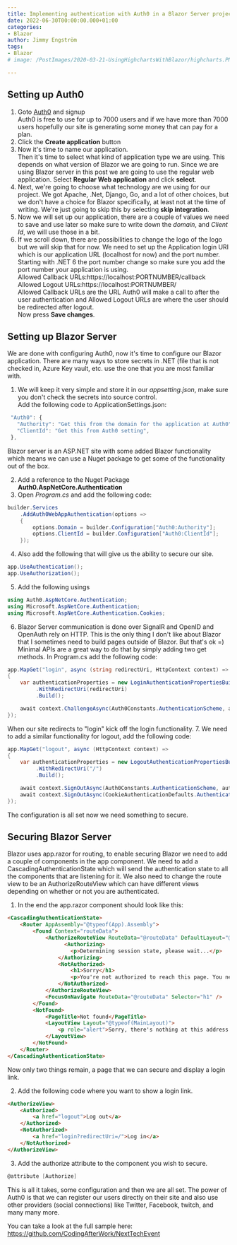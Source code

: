 ```yaml
---
title: Implementing authentication with Auth0 in a Blazor Server project
date: 2022-06-30T00:00:00.000+01:00
categories:
- Blazor
author: Jimmy Engström
tags:
- Blazor
# image: /PostImages/2020-03-21-UsingHighchartsWithBlazor/highcharts.PNG

---
```

 

## Setting up Auth0

1. Goto [Auth0](https://auth0.com/) and signup  
Auth0 is free to use for up to 7000 users and if we have more than 7000 users hopefully our site is generating some money that can pay for a plan.
2. Click the **Create application** button
3. Now it's time to name our application.  
 Then it's time to select what kind of application type we are using.
 This depends on what version of Blazor we are going to run. Since we are using Blazor server in this post we are going to use the regular web application.
Select **Regular Web application** and click **select**.
4. Next, we're going to choose what technology are we using for our project. We got Apache, .Net, Django, Go, and a lot of other choices, but we don't have a choice for Blazor specifically, at least not at the time of writing. We're just going to skip this by selecting **skip integration**.
5. Now we will set up our application, there are a couple of values we need to save and use later so make sure to write down the *domain*, and *Client Id*, we will use those in a bit.
6. If we scroll down, there are possibilities to change the logo of the logo but we will skip that for now.
We need to set up the Application login URI which is our application URL (localhost for now) and the port number.
Starting with .NET 6 the port number change so make sure you add the port number your application is using.  
Allowed Callback URLs:https://localhost:PORTNUMBER/callback  
Allowed Logout URLs:https://localhost:PORTNUMBER/  
Allowed Callback URLs are the URL Auth0 will make a call to after the user authentication and Allowed Logout URLs are where the user should be redirected after logout.  
Now press **Save changes**.

## Setting up Blazor Server

We are done with configuring Auth0, now it's time to configure our Blazor application.
There are many ways to store secrets in .NET (file that is not checked in, Azure Key vault, etc. use the one that you are most familiar with.

1. We will keep it very simple and store it in our *appsetting.json*, make sure you don't check the secrets into source control.  
Add the following code to ApplicationSettings.json:

 ``` javascript
  "Auth0": {
    "Authority": "Get this from the domain for the application at Auth0",
    "ClientId": "Get this from Auth0 setting",
  },
```

Blazor server is an ASP.NET site with some added Blazor functionality which means we can use a Nuget package to get some of the functionality out of the box.

2. Add a reference to the Nuget Package **Auth0.AspNetCore.Authentication**
3. Open *Program.cs* and add the following code:

```csharp
builder.Services
    .AddAuth0WebAppAuthentication(options =>
    {
        options.Domain = builder.Configuration["Auth0:Authority"];
        options.ClientId = builder.Configuration["Auth0:ClientId"];
    });

```

4. Also add the following that will give us the ability to secure our site.

``` csharp
app.UseAuthentication();
app.UseAuthorization();
```

5. Add the following usings

``` csharp
using Auth0.AspNetCore.Authentication;
using Microsoft.AspNetCore.Authentication;
using Microsoft.AspNetCore.Authentication.Cookies;
```

6. Blazor Server communication is done over SignalR and OpenID and OpenAuth rely on HTTP. This is the only thing I don't like about Blazor that I sometimes need to build pages outside of Blazor. But that's ok =)
Minimal APIs are a great way to do that by simply adding two get methods.
In Program.cs add the following code:

```csharp
app.MapGet("login", async (string redirectUri, HttpContext context) =>
{
    var authenticationProperties = new LoginAuthenticationPropertiesBuilder()
         .WithRedirectUri(redirectUri)
         .Build();

    await context.ChallengeAsync(Auth0Constants.AuthenticationScheme, authenticationProperties);
});

```

When our site redirects to "login" kick off the login functionality.
7. We need to add a similar functionality for logout, add the following code:

``` csharp
app.MapGet("logout", async (HttpContext context) =>
{
    var authenticationProperties = new LogoutAuthenticationPropertiesBuilder()
         .WithRedirectUri("/")
         .Build();

    await context.SignOutAsync(Auth0Constants.AuthenticationScheme, authenticationProperties);
    await context.SignOutAsync(CookieAuthenticationDefaults.AuthenticationScheme);
});

```

The configuration is all set now we need something to secure.

## Securing Blazor Server

Blazor uses app.razor for routing, to enable securing Blazor we need to add a couple of components in the app component.
We need to add a CascadingAuthenticationState which will send the authentication state to all the components that are listening for it.
We also need to change the route view to be an AuthorizeRouteView which can have different views depending on whether or not you are authenticated.

1. In the end the app.razor component should look like this:

``` html
<CascadingAuthenticationState>
    <Router AppAssembly="@typeof(App).Assembly">
        <Found Context="routeData">
            <AuthorizeRouteView RouteData="@routeData" DefaultLayout="@typeof(MainLayout)">
                  <Authorizing>
                    <p>Determining session state, please wait...</p>
                </Authorizing>
                <NotAuthorized>
                    <h1>Sorry</h1>
                    <p>You're not authorized to reach this page. You need to log in.</p>
                </NotAuthorized>
            </AuthorizeRouteView>
            <FocusOnNavigate RouteData="@routeData" Selector="h1" />
        </Found>
        <NotFound>
            <PageTitle>Not found</PageTitle>
            <LayoutView Layout="@typeof(MainLayout)">
                <p role="alert">Sorry, there's nothing at this address.</p>
            </LayoutView>
        </NotFound>
    </Router>
</CascadingAuthenticationState>


```

Now only two things remain, a page that we can secure and display a login link.

2. Add the following code where you want to show a login link.

``` html
<AuthorizeView>
    <Authorized>
        <a href="logout">Log out</a>
    </Authorized>
    <NotAuthorized>
        <a href="login?redirectUri=/">Log in</a>
    </NotAuthorized>
</AuthorizeView>
```

3. Add the authorize attribute to the component you wish to secure.

``` csharp
@attribute [Authorize]
```

This is all it takes, some configuration and then we are all set.
The power of Auth0 is that we can register our users directly on their site and also use other providers (social connections) like Twitter, Facebook, twitch, and many many more.

You can take a look at the full sample here:
https://github.com/CodingAfterWork/NextTechEvent








